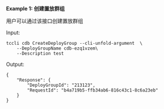 **Example 1: 创建置放群组**

用户可以通过该接口创建置放群组

Input: 

```
tccli cdb CreateDeployGroup --cli-unfold-argument  \
    --DeployGroupName cdb-ezq1vzem\
    --Description test
```

Output: 
```
{
    "Response": {
        "DeployGroupId": "213123",
        "RequestId": "b4a719b5-ffb34ab6-816c43c1-8c6a23eb"
    }
}
```

